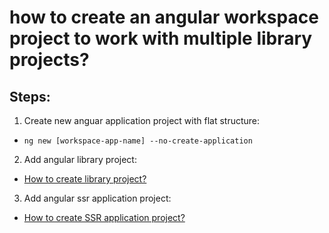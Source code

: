 # how to create an angular workspace project to work with multiple library projects?

## Steps:
1) Create new anguar application project with flat structure:
  - `ng new [workspace-app-name] --no-create-application`
2) Add angular library project:
  - [How to create library project?](<./How to create library project.md>)
3) Add angular ssr application project:
  - [How to create SSR application project?](<./How to create SSR application project.md>)
